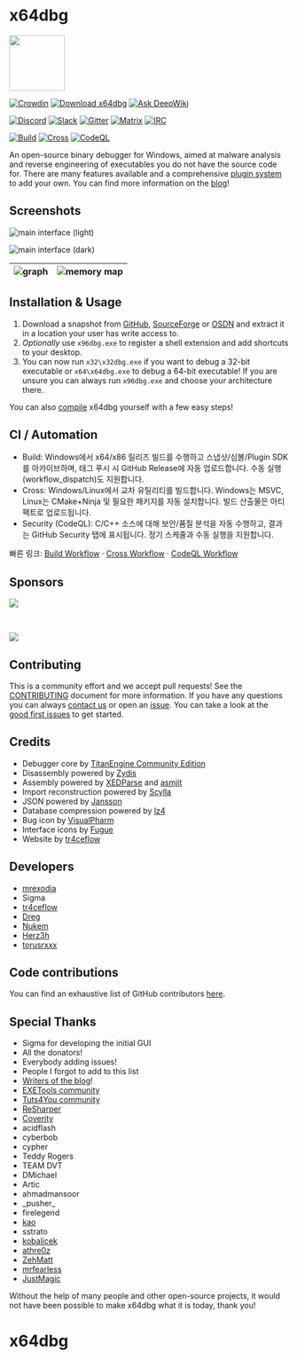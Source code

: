 # x64dbg

<img width="100" src="https://github.com/x64dbg/x64dbg/raw/development/src/bug_black.png"/>

[![Crowdin](https://d322cqt584bo4o.cloudfront.net/x64dbg/localized.svg)](https://translate.x64dbg.com) [![Download x64dbg](https://img.shields.io/sourceforge/dm/x64dbg.svg)](https://sourceforge.net/projects/x64dbg/files/latest/download) [![Ask DeepWiki](https://deepwiki.com/badge.svg)](https://deepwiki.com/x64dbg/x64dbg)

[![Discord](https://img.shields.io/badge/chat-on%20Discord-green.svg)](https://discord.x64dbg.com) [![Slack](https://img.shields.io/badge/chat-on%20Slack-red.svg)](https://slack.x64dbg.com) [![Gitter](https://img.shields.io/badge/chat-on%20Gitter-lightseagreen.svg)](https://gitter.im/x64dbg/x64dbg) [![Matrix](https://img.shields.io/badge/chat-on%20Matrix-yellowgreen.svg)](https://riot.im/app/#/room/#x64dbg:matrix.org) [![IRC](https://img.shields.io/badge/chat-on%20IRC-purple.svg)](https://web.libera.chat/#x64dbg)

[![Build](https://github.com/yji0728/x64dbg/actions/workflows/build.yml/badge.svg)](https://github.com/yji0728/x64dbg/actions/workflows/build.yml)
[![Cross](https://github.com/yji0728/x64dbg/actions/workflows/cross.yml/badge.svg)](https://github.com/yji0728/x64dbg/actions/workflows/cross.yml)
[![CodeQL](https://github.com/yji0728/x64dbg/actions/workflows/codeql.yml/badge.svg)](https://github.com/yji0728/x64dbg/actions/workflows/codeql.yml)

An open-source binary debugger for Windows, aimed at malware analysis and reverse engineering of executables you do not have the source code for. There are many features available and a comprehensive [plugin system](https://plugins.x64dbg.com) to add your own. You can find more information on the [blog](https://x64dbg.com/blog)!

## Screenshots

![main interface (light)](.github/screenshots/cpu-light.png)

![main interface (dark)](.github/screenshots/cpu-dark.png)

| ![graph](.github/screenshots/graph-light.png) | ![memory map](.github/screenshots/memory-map-light.png) |
| :--: | :--: |

## Installation & Usage

1. Download a snapshot from [GitHub](https://github.com/x64dbg/x64dbg/releases), [SourceForge](https://sourceforge.net/projects/x64dbg/files/snapshots) or [OSDN](https://osdn.net/projects/x64dbg) and extract it in a location your user has write access to.
2. _Optionally_ use `x96dbg.exe` to register a shell extension and add shortcuts to your desktop.
3. You can now run `x32\x32dbg.exe` if you want to debug a 32-bit executable or `x64\x64dbg.exe` to debug a 64-bit executable! If you are unsure you can always run `x96dbg.exe` and choose your architecture there.

You can also [compile](https://github.com/x64dbg/x64dbg/wiki/Compiling-the-whole-project) x64dbg yourself with a few easy steps!

## CI / Automation

- Build: Windows에서 x64/x86 릴리즈 빌드를 수행하고 스냅샷/심볼/Plugin SDK를 아카이브하며, 태그 푸시 시 GitHub Release에 자동 업로드합니다. 수동 실행(workflow_dispatch)도 지원합니다.
- Cross: Windows/Linux에서 교차 유틸리티를 빌드합니다. Windows는 MSVC, Linux는 CMake+Ninja 및 필요한 패키지를 자동 설치합니다. 빌드 산출물은 아티팩트로 업로드됩니다.
- Security (CodeQL): C/C++ 소스에 대해 보안/품질 분석을 자동 수행하고, 결과는 GitHub Security 탭에 표시됩니다. 정기 스케줄과 수동 실행을 지원합니다.

빠른 링크: [Build Workflow](.github/workflows/build.yml) · [Cross Workflow](.github/workflows/cross.yml) · [CodeQL Workflow](.github/workflows/codeql.yml)

## Sponsors

[![](.github/sponsors/malcore.png)](https://sponsors.x64dbg.com/malcore)

<br>

[![](.github/sponsors/telekom.svg)](https://sponsors.x64dbg.com/telekom)

## Contributing

This is a community effort and we accept pull requests! See the [CONTRIBUTING](.github/CONTRIBUTING.md) document for more information. If you have any questions you can always [contact us](https://x64dbg.com/#contact) or open an [issue](https://github.com/x64dbg/x64dbg/issues). You can take a look at the [good first issues](https://easy.x64dbg.com/) to get started.

## Credits

- Debugger core by [TitanEngine Community Edition](https://github.com/x64dbg/TitanEngine)
- Disassembly powered by [Zydis](https://zydis.re)
- Assembly powered by [XEDParse](https://github.com/x64dbg/XEDParse) and [asmjit](https://github.com/asmjit)
- Import reconstruction powered by [Scylla](https://github.com/NtQuery/Scylla)
- JSON powered by [Jansson](https://www.digip.org/jansson)
- Database compression powered by [lz4](https://bitbucket.org/mrexodia/lz4)
- Bug icon by [VisualPharm](https://www.visualpharm.com)
- Interface icons by [Fugue](https://p.yusukekamiyamane.com)
- Website by [tr4ceflow](https://tr4ceflow.com)

## Developers

- [mrexodia](https://mrexodia.github.io)
- Sigma
- [tr4ceflow](https://blog.tr4ceflow.com)
- [Dreg](https://www.fr33project.org)
- [Nukem](https://github.com/Nukem9)
- [Herz3h](https://github.com/Herz3h)
- [torusrxxx](https://github.com/torusrxxx)

## Code contributions

You can find an exhaustive list of GitHub contributors [here](https://github.com/x64dbg/x64dbg/graphs/contributors).

## Special Thanks

- Sigma for developing the initial GUI
- All the donators!
- Everybody adding issues!
- People I forgot to add to this list
- [Writers of the blog](https://x64dbg.com/blog/2016/07/09/Looking-for-writers.html)!
- [EXETools community](https://forum.exetools.com)
- [Tuts4You community](https://forum.tuts4you.com)
- [ReSharper](https://www.jetbrains.com/resharper)
- [Coverity](https://www.coverity.com)
- acidflash
- cyberbob
- cypher
- Teddy Rogers
- TEAM DVT
- DMichael
- Artic
- ahmadmansoor
- \_pusher\_
- firelegend
- [kao](https://lifeinhex.com)
- sstrato
- [kobalicek](https://github.com/kobalicek)
- [athre0z](https://github.com/athre0z)
- [ZehMatt](https://github.com/ZehMatt)
- [mrfearless](https://twitter.com/fearless0)
- [JustMagic](https://github.com/JustasMasiulis)

Without the help of many people and other open-source projects, it would not have been possible to make x64dbg what it is today, thank you!
# x64dbg
